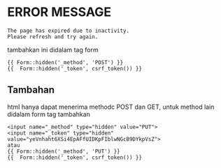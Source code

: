 # ERROR MESSAGE
```
The page has expired due to inactivity. 
Please refresh and try again.
```
tambahkan ini didalam tag form
```
{{ Form::hidden('_method', 'POST') }}
{{  Form::hidden('_token', csrf_token()) }}
```
## Tambahan
html hanya dapat menerima methodc POST dan GET, untuk method lain didalam form tag tambahkan
```
<input name="_method" type="hidden" value="PUT">
<input name="_token" type="hidden" value="yeVnhaht6XSi4EpAFfUIDKpFIblwNGcB9DYkpVsZ">
atau
{{ Form::hidden('_method', 'PUT') }}
{{  Form::hidden('_token', csrf_token()) }}
```


